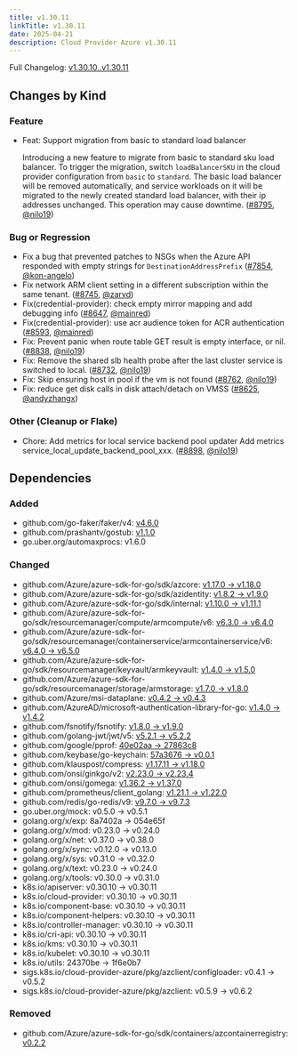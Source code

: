 ```yaml
---
title: v1.30.11
linkTitle: v1.30.11
date: 2025-04-21
description: Cloud Provider Azure v1.30.11
---
```

Full Changelog: [v1.30.10..v1.30.11](https://github.com/kubernetes-sigs/cloud-provider-azure/compare/v1.30.10...v1.30.11)

## Changes by Kind

### Feature

- Feat: Support migration from basic to standard load balancer
  
  Introducing a new feature to migrate from basic to standard sku load balancer. To trigger the migration, switch `loadBalancerSKU` in the cloud provider configuration from `basic` to `standard`. The basic load balancer will be removed automatically, and service workloads on it will be migrated to the newly created standard load balancer, with their ip addresses unchanged. This operation may cause downtime. ([#8795](https://github.com/kubernetes-sigs/cloud-provider-azure/pull/8795), [@nilo19](https://github.com/nilo19))

### Bug or Regression

- Fix a bug that prevented patches to NSGs when the Azure API responded with empty strings for `DestinationAddressPrefix` ([#7854](https://github.com/kubernetes-sigs/cloud-provider-azure/pull/7854), [@kon-angelo](https://github.com/kon-angelo))
- Fix network ARM client setting in a different subscription within the same tenant. ([#8745](https://github.com/kubernetes-sigs/cloud-provider-azure/pull/8745), [@zarvd](https://github.com/zarvd))
- Fix(credential-provider): check empty mirror mapping and add debugging info ([#8647](https://github.com/kubernetes-sigs/cloud-provider-azure/pull/8647), [@mainred](https://github.com/mainred))
- Fix(credential-provider): use acr audience token for ACR authentication ([#8593](https://github.com/kubernetes-sigs/cloud-provider-azure/pull/8593), [@mainred](https://github.com/mainred))
- Fix: Prevent panic when route table GET result is empty interface, or nil. ([#8838](https://github.com/kubernetes-sigs/cloud-provider-azure/pull/8838), [@nilo19](https://github.com/nilo19))
- Fix: Remove the shared slb health probe after the last cluster service is switched to local. ([#8732](https://github.com/kubernetes-sigs/cloud-provider-azure/pull/8732), [@nilo19](https://github.com/nilo19))
- Fix: Skip ensuring host in pool if the vm is not found ([#8762](https://github.com/kubernetes-sigs/cloud-provider-azure/pull/8762), [@nilo19](https://github.com/nilo19))
- Fix: reduce get disk calls in disk attach/detach on VMSS ([#8625](https://github.com/kubernetes-sigs/cloud-provider-azure/pull/8625), [@andyzhangx](https://github.com/andyzhangx))

### Other (Cleanup or Flake)

- Chore: Add metrics for local service backend pool updater
  Add metrics service_local_update_backend_pool_xxx. ([#8898](https://github.com/kubernetes-sigs/cloud-provider-azure/pull/8898), [@nilo19](https://github.com/nilo19))

## Dependencies

### Added
- github.com/go-faker/faker/v4: [v4.6.0](https://github.com/go-faker/faker/tree/v4.6.0)
- github.com/prashantv/gostub: [v1.1.0](https://github.com/prashantv/gostub/tree/v1.1.0)
- go.uber.org/automaxprocs: v1.6.0

### Changed
- github.com/Azure/azure-sdk-for-go/sdk/azcore: [v1.17.0 → v1.18.0](https://github.com/Azure/azure-sdk-for-go/compare/sdk/azcore/v1.17.0...sdk/azcore/v1.18.0)
- github.com/Azure/azure-sdk-for-go/sdk/azidentity: [v1.8.2 → v1.9.0](https://github.com/Azure/azure-sdk-for-go/compare/sdk/azidentity/v1.8.2...sdk/azidentity/v1.9.0)
- github.com/Azure/azure-sdk-for-go/sdk/internal: [v1.10.0 → v1.11.1](https://github.com/Azure/azure-sdk-for-go/compare/sdk/internal/v1.10.0...sdk/internal/v1.11.1)
- github.com/Azure/azure-sdk-for-go/sdk/resourcemanager/compute/armcompute/v6: [v6.3.0 → v6.4.0](https://github.com/Azure/azure-sdk-for-go/compare/sdk/resourcemanager/compute/armcompute/v6/v6.3.0...sdk/resourcemanager/compute/armcompute/v6/v6.4.0)
- github.com/Azure/azure-sdk-for-go/sdk/resourcemanager/containerservice/armcontainerservice/v6: [v6.4.0 → v6.5.0](https://github.com/Azure/azure-sdk-for-go/compare/sdk/resourcemanager/containerservice/armcontainerservice/v6/v6.4.0...sdk/resourcemanager/containerservice/armcontainerservice/v6/v6.5.0)
- github.com/Azure/azure-sdk-for-go/sdk/resourcemanager/keyvault/armkeyvault: [v1.4.0 → v1.5.0](https://github.com/Azure/azure-sdk-for-go/compare/sdk/resourcemanager/keyvault/armkeyvault/v1.4.0...sdk/resourcemanager/keyvault/armkeyvault/v1.5.0)
- github.com/Azure/azure-sdk-for-go/sdk/resourcemanager/storage/armstorage: [v1.7.0 → v1.8.0](https://github.com/Azure/azure-sdk-for-go/compare/sdk/resourcemanager/storage/armstorage/v1.7.0...sdk/resourcemanager/storage/armstorage/v1.8.0)
- github.com/Azure/msi-dataplane: [v0.4.2 → v0.4.3](https://github.com/Azure/msi-dataplane/compare/v0.4.2...v0.4.3)
- github.com/AzureAD/microsoft-authentication-library-for-go: [v1.4.0 → v1.4.2](https://github.com/AzureAD/microsoft-authentication-library-for-go/compare/v1.4.0...v1.4.2)
- github.com/fsnotify/fsnotify: [v1.8.0 → v1.9.0](https://github.com/fsnotify/fsnotify/compare/v1.8.0...v1.9.0)
- github.com/golang-jwt/jwt/v5: [v5.2.1 → v5.2.2](https://github.com/golang-jwt/jwt/compare/v5.2.1...v5.2.2)
- github.com/google/pprof: [40e02aa → 27863c8](https://github.com/google/pprof/compare/40e02aa...27863c8)
- github.com/keybase/go-keychain: [57a3676 → v0.0.1](https://github.com/keybase/go-keychain/compare/57a3676...v0.0.1)
- github.com/klauspost/compress: [v1.17.11 → v1.18.0](https://github.com/klauspost/compress/compare/v1.17.11...v1.18.0)
- github.com/onsi/ginkgo/v2: [v2.23.0 → v2.23.4](https://github.com/onsi/ginkgo/compare/v2.23.0...v2.23.4)
- github.com/onsi/gomega: [v1.36.2 → v1.37.0](https://github.com/onsi/gomega/compare/v1.36.2...v1.37.0)
- github.com/prometheus/client_golang: [v1.21.1 → v1.22.0](https://github.com/prometheus/client_golang/compare/v1.21.1...v1.22.0)
- github.com/redis/go-redis/v9: [v9.7.0 → v9.7.3](https://github.com/redis/go-redis/compare/v9.7.0...v9.7.3)
- go.uber.org/mock: v0.5.0 → v0.5.1
- golang.org/x/exp: 8a7402a → 054e65f
- golang.org/x/mod: v0.23.0 → v0.24.0
- golang.org/x/net: v0.37.0 → v0.38.0
- golang.org/x/sync: v0.12.0 → v0.13.0
- golang.org/x/sys: v0.31.0 → v0.32.0
- golang.org/x/text: v0.23.0 → v0.24.0
- golang.org/x/tools: v0.30.0 → v0.31.0
- k8s.io/apiserver: v0.30.10 → v0.30.11
- k8s.io/cloud-provider: v0.30.10 → v0.30.11
- k8s.io/component-base: v0.30.10 → v0.30.11
- k8s.io/component-helpers: v0.30.10 → v0.30.11
- k8s.io/controller-manager: v0.30.10 → v0.30.11
- k8s.io/cri-api: v0.30.10 → v0.30.11
- k8s.io/kms: v0.30.10 → v0.30.11
- k8s.io/kubelet: v0.30.10 → v0.30.11
- k8s.io/utils: 24370be → 1f6e0b7
- sigs.k8s.io/cloud-provider-azure/pkg/azclient/configloader: v0.4.1 → v0.5.2
- sigs.k8s.io/cloud-provider-azure/pkg/azclient: v0.5.9 → v0.6.2

### Removed
- github.com/Azure/azure-sdk-for-go/sdk/containers/azcontainerregistry: [v0.2.2](https://github.com/Azure/azure-sdk-for-go/tree/sdk/containers/azcontainerregistry/v0.2.2)
